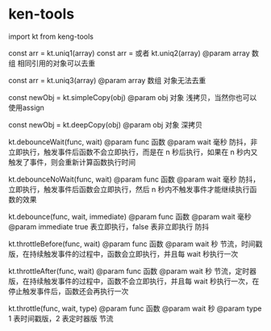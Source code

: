 # ken-tools


import kt from keng-tools


const arr = kt.uniq1(array) const arr = 或者 kt.uniq2(array)
@param array 数组
相同引用的对象可以去重

const arr = kt.uniq3(array)
@param array 数组
对象无法去重

const newObj = kt.simpleCopy(obj)
@param obj 对象
浅拷贝，当然你也可以使用assign

const newObj = kt.deepCopy(obj)
@param obj 对象
深拷贝

kt.debounceWait(func, wait)
@param func 函数
@param wait 毫秒
防抖，非立即执行，触发事件后函数不会立即执行，而是在 n 秒后执行，如果在 n 秒内又触发了事件，则会重新计算函数执行时间

kt.debounceNoWait(func, wait)
@param func 函数
@param wait 毫秒
防抖，立即执行，触发事件后函数会立即执行，然后 n 秒内不触发事件才能继续执行函数的效果

kt.debounce(func, wait, immediate)
@param func 函数
@param wait 毫秒
@param immediate true 表立即执行，false 表非立即执行
防抖

kt.throttleBefore(func, wait)
@param func 函数
@param wait 秒
节流，时间戳版，在持续触发事件的过程中，函数会立即执行，并且每 wait 秒执行一次

kt.throttleAfter(func, wait)
@param func 函数
@param wait 秒
节流，定时器版，在持续触发事件的过程中，函数不会立即执行，并且每 wait 秒执行一次，在停止触发事件后，函数还会再执行一次

kt.throttle(func, wait, type)
@param func 函数
@param wait 秒
@param type 1 表时间戳版，2 表定时器版
节流
